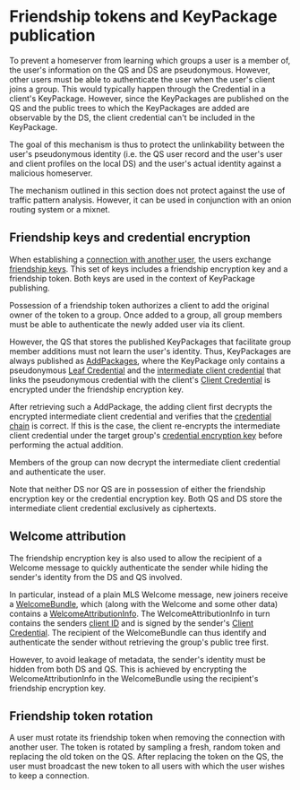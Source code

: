 # Friendship tokens and KeyPackage publication

To prevent a homeserver from learning which groups a user is a member of, the user's information on the QS and DS are pseudonymous. However, other users must be able to authenticate the user when the user's client joins a group. This would typically happen through the Credential in a client's KeyPackage. However, since the KeyPackages are published on the QS and the public trees to which the KeyPackages are added are observable by the DS, the client credential can't be included in the KeyPackage.

The goal of this mechanism is thus to protect the unlinkability between the user's pseudonymous identity (i.e. the QS user record and the user's user and client profiles on the local DS) and the user's actual identity against a malicious homeserver.

The mechanism outlined in this section does not protect against the use of traffic pattern analysis. However, it can be used in conjunction with an onion routing system or a mixnet.

## Friendship keys and credential encryption

When establishing a [connection with another user](../authentication_service/connection_establishment.md), the users exchange [friendship keys](../glossary.md#friendship-keys). This set of keys includes a friendship encryption key and a friendship token. Both keys are used in the context of KeyPackage publishing.

Possession of a friendship token authorizes a client to add the original owner of the token to a group. Once added to a group, all group members must be able to authenticate the newly added user via its client.

However, the QS that stores the published KeyPackages that facilitate group member additions must not learn the user's identity. Thus, KeyPackages are always published as [AddPackages](../glossary.md#addpackage), where the KeyPackage only contains a pseudonymous [Leaf Credential](../authentication_service/credentials.md#leaf-credentials) and the [intermediate client credential](../authentication_service/credentials.md#intermediate-client-credentials) that links the pseudonymous credential with the client's [Client Credential](../authentication_service/credentials.md#client-credentials) is encrypted under the friendship encryption key.

After retrieving such a AddPackage, the adding client first decrypts the encrypted intermediate client credential and verifies that the [credential chain](../glossary.md#client-credential-chain) is correct. If this is the case, the client re-encrypts the intermediate client credential under the target group's [credential encryption key](../delivery_service/group_state_encryption.md) before performing the actual addition.

Members of the group can now decrypt the intermediate client credential and authenticate the user.

Note that neither DS nor QS are in possession of either the friendship encryption key or the credential encryption key. Both QS and DS store the intermediate client credential exclusively as ciphertexts.

## Welcome attribution

The friendship encryption key is also used to allow the recipient of a Welcome message to quickly authenticate the sender while hiding the sender's identity from the DS and QS involved.

In particular, instead of a plain MLS Welcome message, new joiners receive a [WelcomeBundle](../glossary.md#welcomebundle), which (along with the Welcome and some other data) contains a [WelcomeAttributionInfo](../glossary.md#welcome-attribution-info). The WelcomeAttributionInfo in turn contains the senders [client ID](../glossary.md#client-id-cid) and is signed by the sender's [Client Credential](../authentication_service/credentials.md#client-credentials). The recipient of the WelcomeBundle can thus identify and authenticate the sender without retrieving the group's public tree first.

However, to avoid leakage of metadata, the sender's identity must be hidden from both DS and QS. This is achieved by encrypting the WelcomeAttributionInfo in the WelcomeBundle using the recipient's friendship encryption key.

## Friendship token rotation

A user must rotate its friendship token when removing the connection with another user. The token is rotated by sampling a fresh, random token and replacing the old token on the QS. After replacing the token on the QS, the user must broadcast the new token to all users with which the user wishes to keep a connection.
